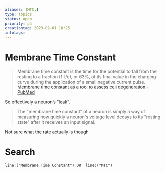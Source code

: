 ```yaml
---
aliases: [MTC,]
type: topics
status: open
priority: p4
creationtag: 2023-02-01 18:25
infotags:
---
```

# Membrane Time Constant
> Membrane time constant is the time for the potential to fall from the resting to a fraction (1-l/e), or 63%, of its final value in the charging curve during the application of a small negative current pulse.
> [Membrane time constant as a tool to assess cell degeneration - PubMed](https://pubmed.ncbi.nlm.nih.gov/9385072/#:~:text=Membrane%20time%20constant%20is%20the,a%20small%20negative%20current%20pulse.)

So effectively a neuron’s “leak”. 

> The "membrane time constant" of a neuron is simply a way of measuring how quickly a neuron's voltage level decays to its "resting state" after it receives an input signal.

Not sure what the rate actually is though

# Search
```query 
line:("Membrane Time Constant") OR  line:("MTC") 
```